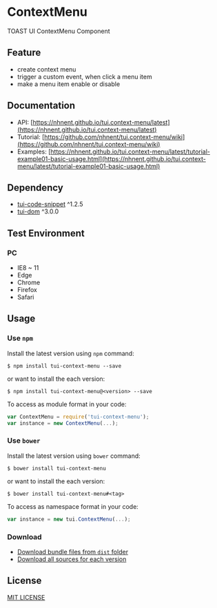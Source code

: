 # ContextMenu

TOAST UI ContextMenu Component

## Feature
* create context menu
* trigger a custom event, when click a menu item
* make a menu item enable or disable

## Documentation
* API: [https://nhnent.github.io/tui.context-menu/latest](https://nhnent.github.io/tui.context-menu/latest)
* Tutorial: [https://github.com/nhnent/tui.context-menu/wiki](https://github.com/nhnent/tui.context-menu/wiki)
* Examples: [https://nhnent.github.io/tui.context-menu/latest/tutorial-example01-basic-usage.html](https://nhnent.github.io/tui.context-menu/latest/tutorial-example01-basic-usage.html)

## Dependency
* [tui-code-snippet](https://github.com/nhnent/tui.code-snippet) ^1.2.5
* [tui-dom](https://github.com/nhnent/tui.dom) ^3.0.0

## Test Environment
### PC
* IE8 ~ 11
* Edge
* Chrome
* Firefox
* Safari

## Usage
### Use `npm`

Install the latest version using `npm` command:

```
$ npm install tui-context-menu --save
```

or want to install the each version:

```
$ npm install tui-context-menu@<version> --save
```

To access as module format in your code:

```javascript
var ContextMenu = require('tui-context-menu');
var instance = new ContextMenu(...);
```

### Use `bower`
Install the latest version using `bower` command:

```
$ bower install tui-context-menu
```

or want to install the each version:

```
$ bower install tui-context-menu#<tag>
```

To access as namespace format in your code:

```javascript
var instance = new tui.ContextMenu(...);
```

### Download
* [Download bundle files from `dist` folder](https://github.com/nhnent/tui.context-menu/tree/production/dist)
* [Download all sources for each version](https://github.com/nhnent/tui.context-menu/releases)

## License
[MIT LICENSE](https://github.com/nhnent/tui.context-menu/blob/master/LICENSE)
